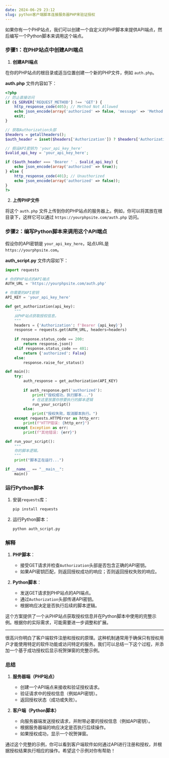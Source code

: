 ```yaml
---
date: 2024-06-29 23:12
slug: python客户端脚本连接服务器PHP来验证授权
---
```


如果你有一个PHP站点，我们可以创建一个自定义的PHP脚本来提供API端点，然后编写一个Python脚本来调用这个端点。



<!-- truncate -->

### 步骤1：在PHP站点中创建API端点

1. **创建API端点**

在你的PHP站点的根目录或适当位置创建一个新的PHP文件，例如 `auth.php`。

**auth.php** 文件内容如下：

```php
<?php
// 防止直接访问
if ($_SERVER['REQUEST_METHOD'] !== 'GET') {
    http_response_code(405); // Method Not Allowed
    echo json_encode(array('authorized' => false, 'message' => 'Method Not Allowed'));
    exit;
}

// 获取Authorization头部
$headers = getallheaders();
$auth_header = isset($headers['Authorization']) ? $headers['Authorization'] : '';

// 假设API密钥为 'your_api_key_here'
$valid_api_key = 'your_api_key_here';

if ($auth_header === 'Bearer ' . $valid_api_key) {
    echo json_encode(array('authorized' => true));
} else {
    http_response_code(401); // Unauthorized
    echo json_encode(array('authorized' => false));
}
?>
```

2. **上传PHP文件**

将这个 `auth.php` 文件上传到你的PHP站点的服务器上。例如，你可以将其放在根目录下，这样它可以通过 `https://yourphpsite.com/auth.php` 访问。

### 步骤2：编写Python脚本来调用这个API端点

假设你的API密钥是 `your_api_key_here`，站点URL是 `https://yourphpsite.com`。

**auth_script.py** 文件内容如下：

```python
import requests

# 你的PHP站点的API端点
AUTH_URL = 'https://yourphpsite.com/auth.php'

# 你需要的API密钥
API_KEY = 'your_api_key_here'

def get_authorization(api_key):
    """
    从PHP站点获取授权信息。
    """
    headers = {'Authorization': f'Bearer {api_key}'}
    response = requests.get(AUTH_URL, headers=headers)
    
    if response.status_code == 200:
        return response.json()
    elif response.status_code == 401:
        return {'authorized': False}
    else:
        response.raise_for_status()

def main():
    try:
        auth_response = get_authorization(API_KEY)
        
        if auth_response.get('authorized'):
            print("授权成功，执行脚本...")
            # 在这里放置你想要执行的脚本逻辑
            run_your_script()
        else:
            print("授权失败，取消脚本执行。")
    except requests.HTTPError as http_err:
        print(f"HTTP错误: {http_err}")
    except Exception as err:
        print(f"其他错误: {err}")

def run_your_script():
    """
    你的脚本逻辑。
    """
    print("脚本正在运行...")

if __name__ == "__main__":
    main()
```

### 运行Python脚本

1. 安装`requests`库：

    ```sh
    pip install requests
    ```

2. 运行Python脚本：

    ```sh
    python auth_script.py
    ```

### 解释

1. **PHP脚本**：
    - 接受GET请求并检查`Authorization`头部是否包含正确的API密钥。
    - 如果API密钥匹配，则返回授权成功的响应；否则返回授权失败的响应。

2. **Python脚本**：
    - 发送GET请求到PHP站点的API端点。
    - 通过`Authorization`头部传递API密钥。
    - 根据响应决定是否执行后续的脚本逻辑。

这个方案提供了一个从PHP站点获取授权信息并在Python脚本中使用的完整示例。根据你的实际需求，可能需要进一步调整和扩展。



----------------



很高兴你明白了客户端软件注册和授权的原理。这种机制通常用于确保只有授权用户才能使用特定的软件功能或访问特定的服务。我们可以总结一下这个过程，并添加一个基于成功授权后显示祝贺弹窗的完整示例。

### 总结

1. **服务器端（PHP站点）**
   - 创建一个API端点来接收和验证授权请求。
   - 验证请求中的授权信息（例如API密钥）。
   - 返回授权状态（成功或失败）。

2. **客户端（Python脚本）**
   - 向服务器端发送授权请求，并附带必要的授权信息（例如API密钥）。
   - 根据服务器端的响应决定是否执行后续操作。
   - 如果授权成功，显示一个祝贺弹窗。

通过这个完整的示例，你可以看到客户端软件如何通过API进行注册和授权，并根据授权结果执行相应的操作。希望这个示例对你有帮助！

